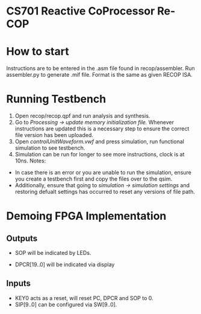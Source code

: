 # CS701 Reactive CoProcessor Re-COP
# How to start
Instructions are to be entered in the .asm file found in recop/assembler. Run assembler.py to generate .mif file. Format is the same as given RECOP ISA.

# Running Testbench
1. Open recop/recop.qpf and run analysis and synthesis. 
2. Go to _Processing -> update memory initialization file._ Whenever instructions are updated this is a necessary step to ensure the correct file version has been uploaded.
3. Open _controlUnitWaveform.vwf_ and press simulation, run functional simulation to see testbench. 
4. Simulation can be run for longer to see more instructions, clock is at 10ns.
Notes:
* In case there is an error or you are unable to run the simulation, ensure you create a testbench first and copy the files over to the qsim.
* Additionally, ensure that going to _simulation -> simulation settings_ and restoring defualt settings has occurred to reset any versions of file path.

# Demoing FPGA Implementation
## Outputs
- SOP will be indicated by LEDs. 

- DPCR[19..0] will be indicated via display

## Inputs
- KEY0 acts as a reset, will reset PC, DPCR and SOP to 0.
- SIP[9..0] can be configured via SW[9..0].

